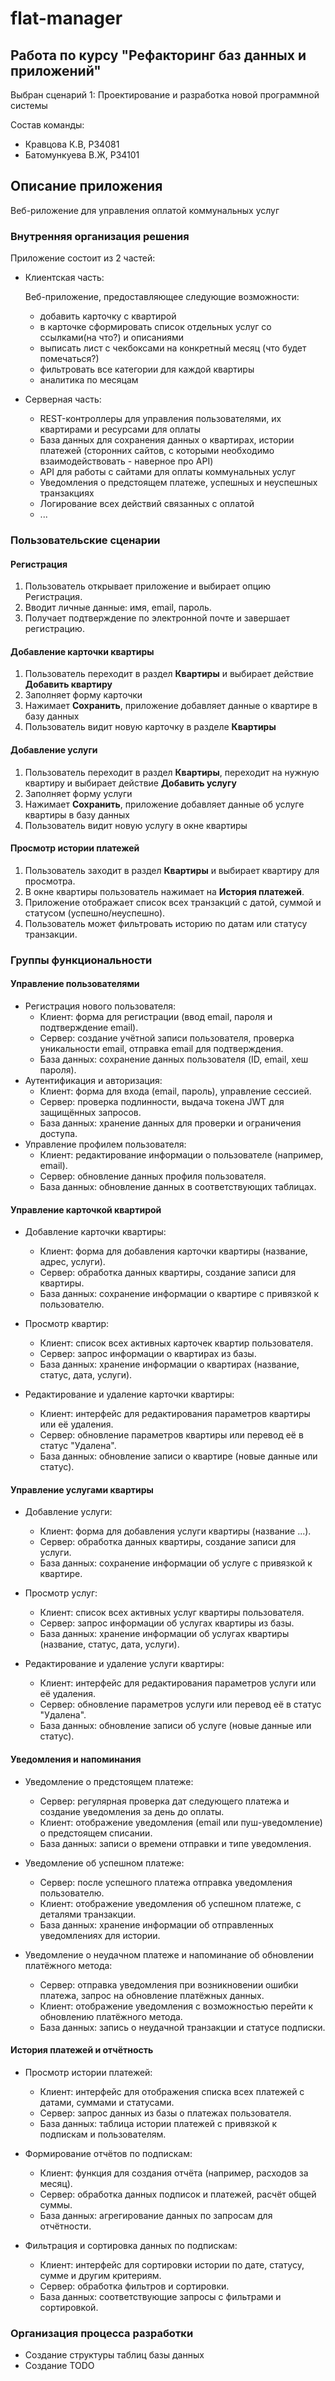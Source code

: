 # flat-manager

## Работа по курсу "Рефакторинг баз данных и приложений"
Выбран сценарий 1: Проектирование и разработка новой программной системы

Состав команды:
* Кравцова К.В, P34081
* Батомункуева В.Ж, P34101

## Описание приложения

Веб-риложение для управления оплатой коммунальных услуг

### Внутренняя организация решения

Приложение состоит из 2 частей:
* Клиентская часть:
    
  Веб-приложение, предоставляющее следующие возможности:
    * добавить карточку с квартирой
    * в карточке сформировать список отдельных услуг со ссылками(на что?) и описаниями
    * выписать лист с чекбоксами на конкретный месяц (что будет помечаться?)
    * фильтровать все категории для каждой квартиры 
    * аналитика по месяцам 


* Серверная часть:
  * REST-контроллеры для управления пользователями, их квартирами и ресурсами для оплаты
  * База данных для сохранения данных о квартирах, истории платежей (сторонних сайтов, с которыми необходимо взаимодействовать - наверное про API)
  * API для работы с сайтами для оплаты коммунальных услуг
  * Уведомления о предстоящем платеже, успешных и неуспешных транзакциях
  * Логирование всех действий связанных с оплатой
  * ...

### Пользовательские сценарии
#### Регистрация
1. Пользователь открывает приложение и выбирает опцию Регистрация.
2. Вводит личные данные: имя, email, пароль.
3. Получает подтверждение по электронной почте и завершает регистрацию.

#### Добавление карточки квартиры
1. Пользователь переходит в раздел **Квартиры** и выбирает действие **Добавить квартиру**
2. Заполняет форму карточки
3. Нажимает **Сохранить**, приложение добавляет данные о квартире в базу данных
4. Пользователь видит новую карточку в разделе **Квартиры**

#### Добавление услуги
1. Пользователь переходит в раздел **Квартиры**, переходит на нужную квартиру и выбирает действие **Добавить услугу**
2. Заполняет форму услуги
3. Нажимает **Сохранить**, приложение добавляет данные об услуге квартиры в базу данных
4. Пользователь видит новую услугу в окне квартиры
   
#### Просмотр истории платежей
1. Пользователь заходит в раздел **Квартиры** и выбирает квартиру для просмотра.
2. В окне квартиры пользователь нажимает на **История платежей**.
3. Приложение отображает список всех транзакций с датой, суммой и статусом (успешно/неуспешно).
4. Пользователь может фильтровать историю по датам или статусу транзакции.


### Группы функциональности
#### Управление пользователями
* Регистрация нового пользователя:
  * Клиент: форма для регистрации (ввод email, пароля и подтверждение email). 
  * Сервер: создание учётной записи пользователя, проверка уникальности email, отправка email для подтверждения. 
  * База данных: сохранение данных пользователя (ID, email, хеш пароля).
* Аутентификация и авторизация:
  * Клиент: форма для входа (email, пароль), управление сессией. 
  * Сервер: проверка подлинности, выдача токена JWT для защищённых запросов. 
  * База данных: хранение данных для проверки и ограничения доступа.
* Управление профилем пользователя:
  * Клиент: редактирование информации о пользователе (например, email). 
  * Сервер: обновление данных профиля пользователя. 
  * База данных: обновление данных в соответствующих таблицах.


#### Управление карточкой квартирой
* Добавление карточки квартиры:
  * Клиент: форма для добавления карточки квартиры (название, адрес, услуги).
  * Сервер: обработка данных квартиры, создание записи для квартиры. 
  * База данных: сохранение информации о квартире с привязкой к пользователю.
  
* Просмотр квартир:
  * Клиент: список всех активных карточек квартир пользователя. 
  * Сервер: запрос информации о квартирах из базы. 
  * База данных: хранение информации о квартирах (название, статус, дата, услуги).
  
* Редактирование и удаление карточки квартиры:
  * Клиент: интерфейс для редактирования параметров квартиры или её удаления. 
  * Сервер: обновление параметров квартиры или перевод её в статус "Удалена". 
  * База данных: обновление записи о квартире (новые данные или статус).


#### Управление услугами квартиры
* Добавление услуги:
  * Клиент: форма для добавления услуги квартиры (название ...).
  * Сервер: обработка данных квартиры, создание записи для услуги.
  * База данных: сохранение информации об услуге с привязкой к квартире.

* Просмотр услуг:
  * Клиент: список всех активных услуг квартиры пользователя.
  * Сервер: запрос информации об услугах квартиры из базы.
  * База данных: хранение информации об услугах квартиры (название, статус, дата, услуги).

* Редактирование и удаление услуги квартиры:
  * Клиент: интерфейс для редактирования параметров услуги или её удаления.
  * Сервер: обновление параметров услуги или перевод её в статус "Удалена".
  * База данных: обновление записи об услуге (новые данные или статус).


#### Уведомления и напоминания
* Уведомление о предстоящем платеже:
  * Сервер: регулярная проверка дат следующего платежа и создание уведомления за день до оплаты. 
  * Клиент: отображение уведомления (email или пуш-уведомление) о предстоящем списании. 
  * База данных: записи о времени отправки и типе уведомления.
  
* Уведомление об успешном платеже:
  * Сервер: после успешного платежа отправка уведомления пользователю. 
  * Клиент: отображение уведомления об успешном платеже, с деталями транзакции.
  * База данных: хранение информации об отправленных уведомлениях для истории.
  
* Уведомление о неудачном платеже и напоминание об обновлении платёжного метода:
  * Сервер: отправка уведомления при возникновении ошибки платежа, запрос на обновление платёжных данных. 
  * Клиент: отображение уведомления с возможностью перейти к обновлению платёжного метода. 
  * База данных: запись о неудачной транзакции и статусе подписки.


#### История платежей и отчётность
* Просмотр истории платежей:
  * Клиент: интерфейс для отображения списка всех платежей с датами, суммами и статусами. 
  * Сервер: запрос данных из базы о платежах пользователя. 
  * База данных: таблица истории платежей с привязкой к подпискам и пользователям.
  
* Формирование отчётов по подпискам:
  * Клиент: функция для создания отчёта (например, расходов за месяц). 
  * Сервер: обработка данных подписок и платежей, расчёт общей суммы. 
  * База данных: агрегирование данных по запросам для отчётности.
  
* Фильтрация и сортировка данных по подпискам:
  * Клиент: интерфейс для сортировки истории по дате, статусу, сумме и другим критериям. 
  * Сервер: обработка фильтров и сортировки. 
  * База данных: соответствующие запросы с фильтрами и сортировкой.



### Организация процесса разработки
* Создание структуры таблиц базы данных
* Создание
TODO
